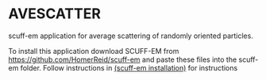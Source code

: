# AVESCATTER
scuff-em application for average scattering of randomly oriented particles.

To install this application download SCUFF-EM from https://github.com/HomerReid/scuff-em and paste these files into the scuff-em folder. Follow instructions in [(scuff-em installation)]("http://homerreid.github.io/scuff-em-documentation/reference/Installing") for instructions
